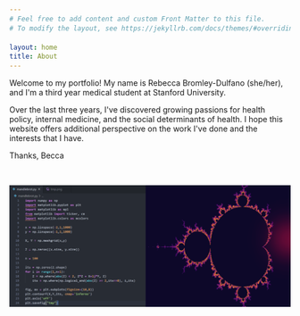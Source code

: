 ```yaml
---
# Feel free to add content and custom Front Matter to this file.
# To modify the layout, see https://jekyllrb.com/docs/themes/#overriding-theme-defaults

layout: home
title: About
---
```


Welcome to my portfolio! My name is Rebecca Bromley-Dulfano (she/her), and I'm a third year medical student at Stanford University.

Over the last three years, I've discovered growing passions for health policy, internal medicine, and the social determinants of health. I hope this website offers additional perspective on the work I've done and the interests that I have. 

Thanks,
Becca

<br/>

![](assets/mandlebrot.png) 
